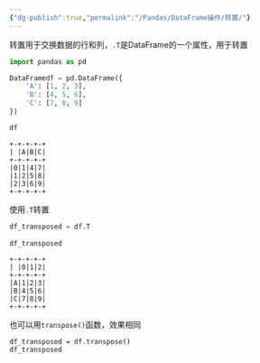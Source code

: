 ```yaml
---
{"dg-publish":true,"permalink":"/Pandas/DataFrame操作/转置/"}
---
```


转置用于交换数据的行和列，`.T`是DataFrame的一个属性，用于转置
```python
import pandas as pd  

DataFramedf = pd.DataFrame({  
    'A': [1, 2, 3],  
    'B': [4, 5, 6],  
    'C': [7, 8, 9]  
})  

df
```

```
+-+-+-+-+
| |A|B|C|
+-+-+-+-+
|0|1|4|7|
|1|2|5|8|
|2|3|6|9|
+-+-+-+-+
```
使用`.T`转置
```python
df_transposed = df.T  
  
df_transposed
```

```
+-+-+-+-+
| |0|1|2|
+-+-+-+-+
|A|1|2|3|
|B|4|5|6|
|C|7|8|9|
+-+-+-+-+
```

也可以用`transpose()`函数，效果相同
```
df_transposed = df.transpose()  
df_transposed
```